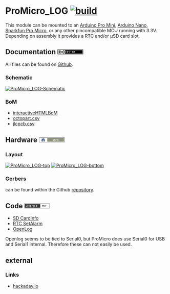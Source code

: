 # ProMicro_LOG [![build](https://github.com/nerdyscout/ProMicro/workflows/kicad-exports/badge.svg?branch=LOG)](BOOST/actions?query=branch%3ALOG)
This module can be mounted to an [Arduino Pro Mini](https://www.sparkfun.com/products/11113), [Arduino Nano](https://store.arduino.cc/arduino-nano), [Sparkfun Pro Micro](https://www.sparkfun.com/products/12587), or any other pincompatible MCU running with 3.3V. Depending on assembly it provides a RTC and/or µSD card slot.

## Documentation [![CC BY-SA](../img/ccbysa.png)](docs/LICENSE.TXT)
All files can be found on [Github](https://github.com/nerdyscout/ProMicro/tree/master/LOG).

### Schematic
[![ProMicro_LOG-Schematic](docs/img/ProMicro_LOG-schematic.svg)](docs/ProMicro_LOG-schematic.pdf)

### BoM
  * [interactiveHTMLBoM](https://nerdyscout.github.io/ProMicro/LOG/docs/bom/ProMicro_LOG-ibom.html)
  * [octopart.csv](docs/bom/ProMicro_LOG-bom_octopart.csv)
  * [jlcpcb.csv](gerbers/ProMicro_LOG-bom_jlcpcb.csv)

## Hardware [![CERN OHL v1.2](../img/oshw.png)](LICENSE.TXT)
### Layout
<a href="docs/ProMicro_LOG-documentation.pdf"><img src="docs/img/ProMicro_LOG-top.svg" alt="ProMicro_LOG-top" width="20%"/></a>
<a href="docs/ProMicro_LOG-documentation.pdf"><img src="docs/img/ProMicro_LOG-bottom.svg" alt="ProMicro_LOG-bottom" width="20%"/></a>

### Gerbers
can be found within the Github [repository](gerbers).

## Code [![MIT](../img/mit.png)](examples/LICENSE.TXT)
  * [SD CardInfo](examples/CardInfo/CardInfo.ino) 
  * [RTC SetAlarm](examples/SetAlarm/SetAlarm.ino)
  * [OpenLog](examples/OpenLog/OpenLog.ino)

Openlog seems to be tied to Serial0, but ProMicro does use Serial0 for USB and Serial1 internal. Therefore these can not easily be used.

## external
### Links
  * [hackaday.io](https://hackaday.io/project/171898-promicro)

